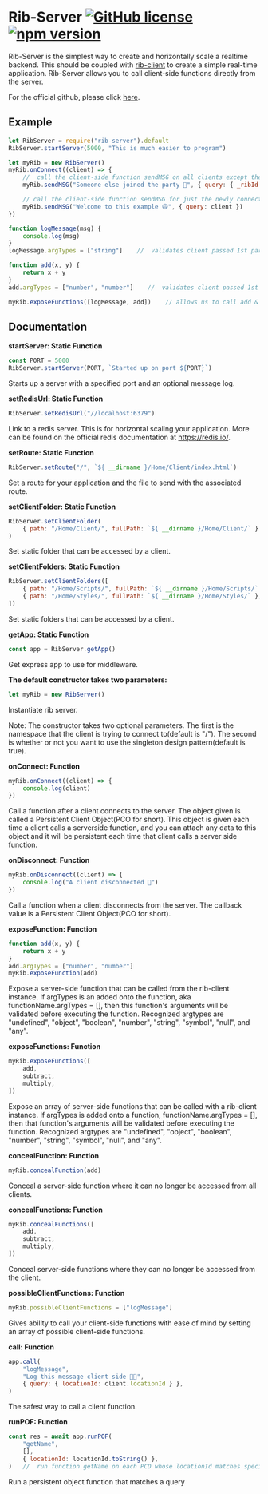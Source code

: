 # Rib-Server [![GitHub license](https://img.shields.io/badge/license-MIT-blue.svg)](https://github.com/TheCollinCashio/Rib/blob/master/LICENSE) [![npm version](https://img.shields.io/npm/v/rib-server.svg?style=flat)](https://www.npmjs.com/package/rib-server)
Rib-Server is the simplest way to create and horizontally scale a realtime backend. This should be coupled with [rib-client](https://www.npmjs.com/package/rib-client) to create a simple real-time application. Rib-Server allows you to call client-side functions directly from the server.

For the official github, please click [here](https://github.com/TheCollinCashio/Rib).

## Example
```js
let RibServer = require("rib-server").default
RibServer.startServer(5000, "This is much easier to program")

let myRib = new RibServer()
myRib.onConnect((client) => {
    //  call the client-side function sendMSG on all clients except the one that just connected
    myRib.sendMSG("Someone else joined the party 🎊", { query: { _ribId: { $ne: client._ribId } }})

    // call the client-side function sendMSG for just the newly connected client
    myRib.sendMSG("Welcome to this example 😃", { query: client })
})

function logMessage(msg) {
    console.log(msg)
}
logMessage.argTypes = ["string"]    //  validates client passed 1st parameter of type string

function add(x, y) {
    return x + y
}
add.argTypes = ["number", "number"]    //  validates client passed 1st & 2nd parameter of type number

myRib.exposeFunctions([logMessage, add])    // allows us to call add & logMessage functions from the client
```

## Documentation
**startServer: Static Function**
```js
const PORT = 5000
RibServer.startServer(PORT, `Started up on port ${PORT}`)
```

Starts up a server with a specified port and an optional message log.

**setRedisUrl: Static Function**
```js
RibServer.setRedisUrl("//localhost:6379")
```
Link to a redis server. This is for horizontal scaling your application. More can be found on the official redis documentation at https://redis.io/.

**setRoute: Static Function**
```js
RibServer.setRoute("/", `${ __dirname }/Home/Client/index.html`)
```
Set a route for your application and the file to send with the associated route.

**setClientFolder: Static Function**
```js
RibServer.setClientFolder(
    { path: "/Home/Client/", fullPath: `${ __dirname }/Home/Client/` }
)
```

Set static folder that can be accessed by a client.

**setClientFolders: Static Function**
```js
RibServer.setClientFolders([
    { path: "/Home/Scripts/", fullPath: `${ __dirname }/Home/Scripts/` },
    { path: "/Home/Styles/", fullPath: `${ __dirname }/Home/Styles/` },
])
```

Set static folders that can be accessed by a client.

**getApp: Static Function**
```js
const app = RibServer.getApp()
```
Get express app to use for middleware.

**The default constructor takes two parameters:**
```js
let myRib = new RibServer()
```
Instantiate rib server. 

Note: The constructor takes two optional parameters. The first is the namespace that the client is trying to connect to(default is "/"). The second is whether or not you want to use the singleton design pattern(default is true).

**onConnect: Function**
```js
myRib.onConnect((client) => {
    console.log(client)
})
```
Call a function after a client connects to the server. The object given is called a Persistent Client Object(PCO for short). This object is given each time a client calls a serverside function, and you can attach any data to this object and it will be persistent each time that client calls a server side function.

**onDisconnect: Function**
```js
myRib.onDisconnect((client) => {
    console.log("A client disconnected 🙁")
})
```
Call a function when a client disconnects from the server. The callback value is a Persistent Client Object(PCO for short).

**exposeFunction: Function** 
```js
function add(x, y) {
    return x + y
}
add.argTypes = ["number", "number"]
myRib.exposeFunction(add)
```
Expose a server-side function that can be called from the rib-client instance. If argTypes is an added onto the function, aka functionName.argTypes = [], then this function's arguments will be validated before executing the function. Recognized argtypes are "undefined", "object", "boolean", "number", "string", "symbol", "null", and "any".

**exposeFunctions: Function** 
```js
myRib.exposeFunctions([
    add,
    subtract,
    multiply,
])
```
Expose an array of server-side functions that can be called with a rib-client instance. If argTypes is added onto a function, functionName.argTypes = [], then that function's arguments will be validated before executing the function. Recognized argtypes are "undefined", "object", "boolean", "number", "string", "symbol", "null", and "any".

**concealFunction: Function** 
```js
myRib.concealFunction(add)
```
Conceal a server-side function where it can no longer be accessed from all clients.

**concealFunctions: Function** 
```js
myRib.concealFunctions([
    add,
    subtract,
    multiply,
])
```
Conceal server-side functions where they can no longer be accessed from the client.

**possibleClientFunctions: Function**
```js
myRib.possibleClientFunctions = ["logMessage"]
```
Gives ability to call your client-side functions with ease of mind by setting an array of possible client-side functions.

**call: Function**
```js
app.call(
    "logMessage",
    "Log this message client side 👋🏻",
    { query: { locationId: client.locationId } },
)
```
The safest way to call a client function.

**runPOF: Function**
```js
const res = await app.runPOF(
    "getName",
    [],
    { locationId: locationId.toString() },
)   //  run function getName on each PCO whose locationId matches specified
```
Run a persistent object function that matches a query
